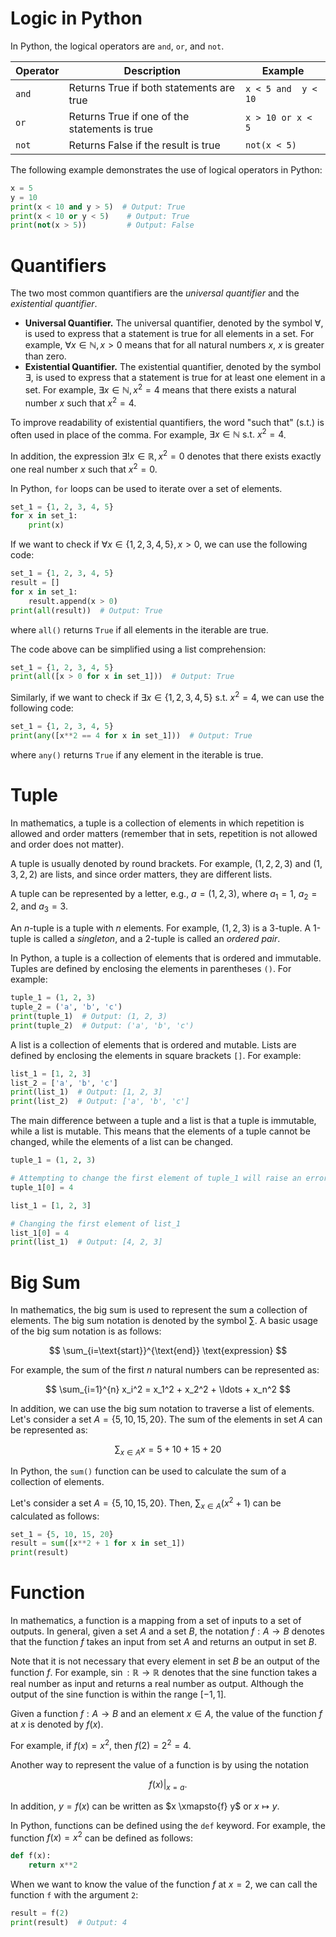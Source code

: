 # Logic in Python
In Python, the logical operators are `and`, `or`, and `not`. 

| Operator | Description                                   | Example             |
| -------- | --------------------------------------------- | ------------------- |
| `and`    | Returns True if both statements are true      | `x < 5 and  y < 10` |
| `or`     | Returns True if one of the statements is true | `x > 10 or x < 5`   |
| `not`    | Returns False if the result is true           | `not(x < 5)`        |

The following example demonstrates the use of logical operators in Python:
```python
x = 5
y = 10
print(x < 10 and y > 5)  # Output: True
print(x < 10 or y < 5)    # Output: True
print(not(x > 5))         # Output: False
```

# Quantifiers

The two most common quantifiers are the *universal quantifier* and the *existential quantifier*.

- **Universal Quantifier.** The universal quantifier, denoted by the symbol $\forall$, is used to express that a statement is true for all elements in a set. For example, $\forall x \in \mathbb{N}, x > 0$ means that for all natural numbers $x$, $x$ is greater than zero.
- **Existential Quantifier.** The existential quantifier, denoted by the symbol $\exists$, is used to express that a statement is true for at least one element in a set. For example, $\exists x \in \mathbb{N}, x^2 = 4$ means that there exists a natural number $x$ such that $x^2 = 4$. 


To improve readability of existential quantifiers, the word "such that" (s.t.) is often used in place of the comma. For example, $\exists x \in \mathbb{N} \text{ s.t. } x^2 = 4$.

In addition, the expression $\exists! x \in \mathbb{R}, x^2 = 0$ denotes that there exists exactly one real number $x$ such that $x^2 = 0$.

In Python, `for` loops can be used to iterate over a set of elements. 
```python
set_1 = {1, 2, 3, 4, 5}
for x in set_1:
    print(x)
```

If we want to check if $\forall x \in \{1, 2, 3, 4, 5\}, x > 0$, we can use the following code:
```python
set_1 = {1, 2, 3, 4, 5}
result = []
for x in set_1:
    result.append(x > 0)
print(all(result))  # Output: True
```
where `all()` returns `True` if all elements in the iterable are true.

The code above can be simplified using a list comprehension:
```python
set_1 = {1, 2, 3, 4, 5}
print(all([x > 0 for x in set_1]))  # Output: True
```

Similarly, if we want to check if $\exists x \in \{1, 2, 3, 4, 5\} \text{ s.t. } x^2 = 4$, we can use the following code:
```python
set_1 = {1, 2, 3, 4, 5}
print(any([x**2 == 4 for x in set_1]))  # Output: True
```
where `any()` returns `True` if any element in the iterable is true.



# Tuple

In mathematics, a tuple is a collection of elements in which repetition is allowed and order matters (remember that in sets, repetition is not allowed and order does not matter).

A tuple is usually denoted by round brackets. For example, $(1, 2, 2, 3)$ and $(1, 3, 2, 2)$ are lists, and since order matters, they are different lists.  

A tuple can be represented by a letter, e.g., $a = (1, 2, 3)$, where $a_1 = 1$, $a_2 = 2$, and $a_3 = 3$.

An $n$-tuple is a tuple with $n$ elements. For example, $(1, 2, 3)$ is a 3-tuple. A 1-tuple is called a *singleton*, and a 2-tuple is called an *ordered pair*.

In Python, a tuple is a collection of elements that is ordered and immutable. Tuples are defined by enclosing the elements in parentheses `()`. For example:

```python
tuple_1 = (1, 2, 3)
tuple_2 = ('a', 'b', 'c')
print(tuple_1)  # Output: (1, 2, 3)
print(tuple_2)  # Output: ('a', 'b', 'c')
```

A list is a collection of elements that is ordered and mutable. Lists are defined by enclosing the elements in square brackets `[]`. For example:

```python
list_1 = [1, 2, 3]
list_2 = ['a', 'b', 'c']
print(list_1)  # Output: [1, 2, 3]
print(list_2)  # Output: ['a', 'b', 'c']
```

The main difference between a tuple and a list is that a tuple is immutable, while a list is mutable. This means that the elements of a tuple cannot be changed, while the elements of a list can be changed.

```python
tuple_1 = (1, 2, 3)

# Attempting to change the first element of tuple_1 will raise an error
tuple_1[0] = 4  
```

```python
list_1 = [1, 2, 3]

# Changing the first element of list_1
list_1[0] = 4
print(list_1)  # Output: [4, 2, 3]
```

# Big Sum

In mathematics, the big sum is used to represent the sum a collection of elements. The big sum notation is denoted by the symbol $\sum$. A basic usage of the big sum notation is as follows:

$$
\sum_{i=\text{start}}^{\text{end}} \text{expression}
$$

For example, the sum of the first $n$ natural numbers can be represented as:

$$
\sum_{i=1}^{n} x_i^2 = x_1^2 + x_2^2 + \ldots + x_n^2
$$

In addition, we can use the big sum notation to traverse a list of elements. Let's consider a set $A = \{5, 10, 15, 20\}$. The sum of the elements in set $A$ can be represented as:

$$
\sum_{x \in A} x = 5 + 10 + 15 + 20
$$

In Python, the `sum()` function can be used to calculate the sum of a collection of elements. 

Let's consider a set $A = \{5, 10, 15, 20\}$. Then, $\sum_{x \in A} (x^2 + 1)$ can be calculated as follows:

```python
set_1 = {5, 10, 15, 20}
result = sum([x**2 + 1 for x in set_1])
print(result)
```

# Function

In mathematics, a function is a mapping from a set of inputs to a set of outputs. In general, given a set $A$ and a set $B$, the notation $f: A \rightarrow B$ denotes that the function $f$ takes an input from set $A$ and returns an output in set $B$. 

Note that it is not necessary that every element in set $B$ be an output of the function $f$. For example, $\sin: \mathbb{R} \rightarrow \mathbb{R}$ denotes that the sine function takes a real number as input and returns a real number as output. Although the output of the sine function is within the range $[-1, 1]$.


Given a function $f: A \rightarrow B$ and an element $x \in A$, the value of the function $f$ at $x$ is denoted by $f(x)$. 

For example, if $f(x) = x^2$, then $f(2) = 2^2 = 4$.

Another way to represent the value of a function is by using the notation 

$$
f(x) \rvert_{x=a}.
$$

In addition, $y = f(x)$ can be written as $x \xmapsto{f} y$ or $x \mapsto y$. 

In Python, functions can be defined using the `def` keyword. For example, the function $f(x) = x^2$ can be defined as follows:

```python
def f(x):
    return x**2
```

When we want to know the value of the function $f$ at $x = 2$, we can call the function `f` with the argument `2`:

```python
result = f(2)
print(result)  # Output: 4
```